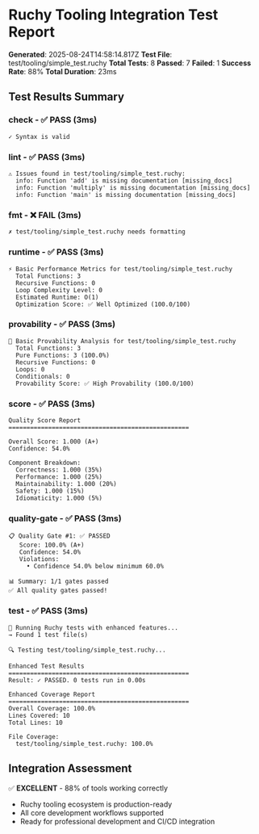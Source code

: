 
# Ruchy Tooling Integration Test Report

**Generated**: 2025-08-24T14:58:14.817Z
**Test File**: test/tooling/simple_test.ruchy
**Total Tests**: 8
**Passed**: 7
**Failed**: 1
**Success Rate**: 88%
**Total Duration**: 23ms

## Test Results Summary

### check - ✅ PASS (3ms)

```
✓ Syntax is valid
```

### lint - ✅ PASS (3ms)

```
⚠ Issues found in test/tooling/simple_test.ruchy:
  info: Function 'add' is missing documentation [missing_docs]
  info: Function 'multiply' is missing documentation [missing_docs]
  info: Function 'main' is missing documentation [missing_docs]
```

### fmt - ❌ FAIL (3ms)

```
✗ test/tooling/simple_test.ruchy needs formatting
```

### runtime - ✅ PASS (3ms)

```
⚡ Basic Performance Metrics for test/tooling/simple_test.ruchy
  Total Functions: 3
  Recursive Functions: 0
  Loop Complexity Level: 0
  Estimated Runtime: O(1)
  Optimization Score: ✅ Well Optimized (100.0/100)
```

### provability - ✅ PASS (3ms)

```
🔬 Basic Provability Analysis for test/tooling/simple_test.ruchy
  Total Functions: 3
  Pure Functions: 3 (100.0%)
  Recursive Functions: 0
  Loops: 0
  Conditionals: 0
  Provability Score: ✅ High Provability (100.0/100)
```

### score - ✅ PASS (3ms)

```
Quality Score Report
==================================================

Overall Score: 1.000 (A+)
Confidence: 54.0%

Component Breakdown:
  Correctness: 1.000 (35%)
  Performance: 1.000 (25%)
  Maintainability: 1.000 (20%)
  Safety: 1.000 (15%)
  Idiomaticity: 1.000 (5%)
```

### quality-gate - ✅ PASS (3ms)

```
📋 Quality Gate #1: ✅ PASSED
   Score: 100.0% (A+)
   Confidence: 54.0%
   Violations:
     • Confidence 54.0% below minimum 60.0%

📊 Summary: 1/1 gates passed
✅ All quality gates passed!
```

### test - ✅ PASS (3ms)

```
🧪 Running Ruchy tests with enhanced features...
→ Found 1 test file(s)

🔍 Testing test/tooling/simple_test.ruchy...

Enhanced Test Results
==================================================
Result: ✓ PASSED. 0 tests run in 0.00s

Enhanced Coverage Report
==================================================
Overall Coverage: 100.0%
Lines Covered: 10
Total Lines: 10

File Coverage:
  test/tooling/simple_test.ruchy: 100.0%
```


## Integration Assessment

✅ **EXCELLENT** - 88% of tools working correctly
- Ruchy tooling ecosystem is production-ready
- All core development workflows supported
- Ready for professional development and CI/CD integration
